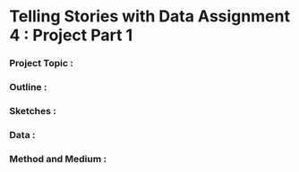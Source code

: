 # Telling Stories with Data Assignment 4 : Project Part 1

### Project Topic :

### Outline :

### Sketches :

### Data :

### Method and Medium :


